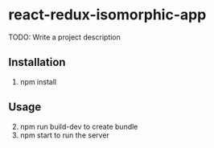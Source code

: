 # react-redux-isomorphic-app
TODO: Write a project description
## Installation
1. npm install
## Usage
2. npm run build-dev to create bundle
3. npm start to run the server
